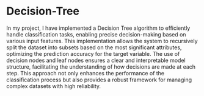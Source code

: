 # Decision-Tree
In my project, I have implemented a Decision Tree algorithm to efficiently handle classification tasks, enabling precise decision-making based on various input features.
This implementation allows the system to recursively split the dataset into subsets based on the most significant attributes, optimizing the prediction accuracy for the target variable. The use of decision nodes and leaf nodes ensures a clear and interpretable model structure, facilitating the understanding of how decisions are made at each step. This approach not only enhances the performance of the classification process but also provides a robust framework for managing complex datasets with high reliability.
